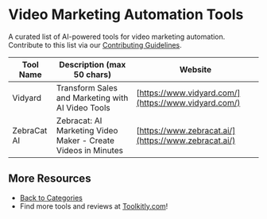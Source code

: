 # Video Marketing Automation Tools

A curated list of AI-powered tools for video marketing automation. Contribute to this list via our [Contributing Guidelines](../CONTRIBUTING.md).

| Tool Name | Description (max 50 chars) | Website |
|-----------|----------------------------|---------|
| Vidyard | Transform Sales and Marketing with AI Video Tools | [https://www.vidyard.com/](https://www.vidyard.com/) |
| ZebraCat AI | Zebracat: AI Marketing Video Maker - Create Videos in Minutes | [https://www.zebracat.ai/](https://www.zebracat.ai/) |

## More Resources
- [Back to Categories](https://github.com/ToolkitlyAI/awesome-ai-tools/blob/master/README.md)
- Find more tools and reviews at [Toolkitly.com](https://toolkitly.com)!
